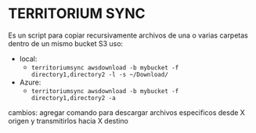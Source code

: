 # TERRITORIUM SYNC
Es un script para copiar recursivamente archivos de una o varias carpetas dentro de un mismo bucket S3
uso:
- local:
  - `territoriumsync awsdownload -b mybucket -f directory1,directory2 -l -s ~/Download/`
- Azure:
  - `territoriumsync awsdownload -b mybucket -f directory1,directory2 -a`

cambios:
agregar comando para descargar archivos especificos desde X origen y transmitirlos hacia X destino
